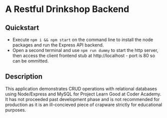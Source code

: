 # A Restful Drinkshop Backend
## Quickstart
- Execute `npm i && npm start` on the command line to install the node packages and run the Express API backend.
- Open a second terminal and use `npm run dummy` to start the http server, then access the client frontend stub at http://localhost - port is 80 so can be ommitted.
## Description
This application demonstrates CRUD operations with relational databases using Node/Express and MySQL for Project Learn Good at Coder Academy. It has not proceeded past development phase and is not recommended for production as it is an ill-concieved piece of crapware strictly for educational purposes.

